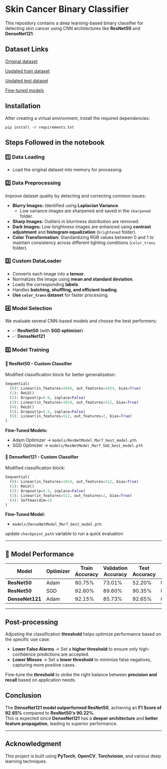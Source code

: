 # Skin Cancer Binary Classifier

This repository contains a deep learning-based binary classifier for detecting skin cancer using CNN architectures like **ResNet50** and **DenseNet121**.  

## Dataset Links  

[Original dataset](https://d4h9zj04.na1.hs-sales-engage.com/Ctc/L1+23284/d4H9ZJ04/JlF2-6qcW8wLKSR6lZ3q4V5X7nm6KjQpcW8znnn58l8tL8W6Z7vJs77kHCTW5VWxff4z9182W5RHlXW5Dbj3JW2hdT7B2hCN44W88-KsZ2-C8l7W5fF5Fz61JG_KVxtBHr4wwydbW5PQ1W46mZT77N1JCcXKM9vzZW2-ZG8956_dnlN10s68GV9JJjW2Dtmmy3RnDCSW5KvHXw2NtYWrW2-cD2n5tYfzxVfcr1s28btp6Vrvsv46Zvd_WW2bNBhf8r81cYVQRgHk7XhxDsW2gsV7z38pN3dW8GP86B8dH_cqW6J7VP75gbR5-W93cDQ781jRgpW8fmNBw1-dDt_W6SbRfy2lmdPGVFMjdk7N7bd7W8GWCkT6_DjtCf7DrSj-04)

[Updated train dataset](https://drive.google.com/drive/folders/1Ncs4iVggUj6jYuzvpCHKJD9G_KPy6i3A?usp=sharing)

[Updated test dataset](https://drive.google.com/drive/folders/1ue9FWiTtxMWSal0eLehFYK5Lh5vtLI8N?usp=drive_link)

[Fine-tuned models](https://drive.google.com/drive/folders/1a0vIs98jVATxSJ8FrqTujBRrWIZunzsF?usp=drive_link)

## Installation  

After creating a virtual environment, install the required dependencies:  
```
pip install -r requirements.txt
```

## Steps Followed in the notebook

### 1️⃣ Data Loading  
- Load the original dataset into memory for processing.

### 2️⃣ Data Preprocessing  
Improve dataset quality by detecting and correcting common issues:  

- **Blurry Images:** Identified using **Laplacian Variance**.  
  - Low variance images are sharpened and saved in the `sharpened` folder.  
- **Sharp Images:** Outliers in blurriness distribution are removed.  
- **Dark Images:** Low-brightness images are enhanced using **contrast adjustment** and **histogram equalization** (`brightened` folder).  
- **Color Transformation:** Standardizing RGB values between 0 and 1 to maintain consistency across different lighting conditions (`color_trans` folder).  

### 3️⃣ Custom DataLoader  
- Converts each image into a **tensor**.  
- Normalizes the image using **mean and standard deviation**.  
- Loads the corresponding **labels**.  
- Handles **batching, shuffling, and efficient loading**.  
- **Use `color_trans` dataset** for faster processing.  

### 4️⃣ Model Selection  
We evaluate several CNN-based models and choose the best performers:  
- ✅ **ResNet50** (with **SGD optimizer**)  
- ✅ **DenseNet121**  

### 5️⃣ Model Training  

#### 🔹 ResNet50 - Custom Classifier  
Modified classification block for better generalization:  
```python
Sequential(
  (0): Linear(in_features=2048, out_features=1024, bias=True)
  (1): ReLU()
  (2): Dropout(p=0.6, inplace=False)
  (3): Linear(in_features=1024, out_features=512, bias=True)
  (4): ReLU()
  (5): Dropout(p=0.6, inplace=False)
  (6): Linear(in_features=512, out_features=2, bias=True)
)
```
**Fine-Tuned Models:**  
- Adam Optimizer → `models/ResNetModel_Mar7_best_model.pth`  
- SGD Optimizer → `models/ResNetModel_Mar7_SGD_best_model.pth`  

#### 🔹 DenseNet121 - Custom Classifier  
Modified classification block:  
```python
Sequential(
  (0): Linear(in_features=1024, out_features=512, bias=True)
  (1): ReLU()
  (2): Dropout(p=0.5, inplace=False)
  (3): Linear(in_features=512, out_features=2, bias=True)
  (4): Softmax(dim=1)
)
```
**Fine-Tuned Model:**  
- `models/DenseNetModel_Mar7_best_model.pth`

update `checkpoint_path` variable to run a quick evaluation

---

## 🎯 Model Performance  

| Model                  | Optimizer | Train Accuracy | Validation Accuracy | Test Accuracy | Test Loss |
|------------------------|-----------|----------------|----------------------|---------------|-----------|
| **ResNet50**          | Adam      | 80.75%         | 73.01%               | 52.20%        | 0.9361    |
| **ResNet50**          | SGD       | 92.60%         | 89.60%               | 90.35%        | 0.2535    |
| **DenseNet121**       | Adam      | 92.15%         | 85.73%               | 92.65%        | 0.3839    |

---

## Post-processing  

Adjusting the classification **threshold** helps optimize performance based on the specific use case:  

- **Lower False Alarms** → Set a **higher threshold** to ensure only high-confidence predictions are accepted.  
- **Lower Misses** → Set a **lower threshold** to minimize false negatives, capturing more positive cases.  

Fine-tune the **threshold** to strike the right balance between **precision and recall** based on application needs.  

## Conclusion  

The **DenseNet121 model outperformed ResNet50**, achieving an **F1 Score of 92.65%** compared to **ResNet50's 90.22%**.  
This is expected since **DenseNet121** has a **deeper architecture** and **better feature propagation**, leading to superior performance.  

---

## Acknowledgment  

This project is built using **PyTorch**, **OpenCV**, **Torchvision**, and various deep learning techniques.  

